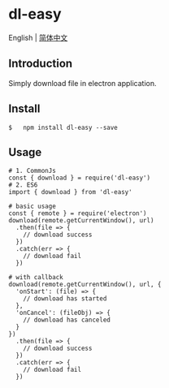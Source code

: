 # dl-easy

English | [简体中文](./README.zh-CN.md)

## Introduction
Simply download file in electron application.

## Install
``` 
$   npm install dl-easy --save
```

## Usage
```
# 1. CommonJs 
const { download } = require('dl-easy')
# 2. ES6
import { download } from 'dl-easy'

# basic usage
const { remote } = require('electron')
download(remote.getCurrentWindow(), url)
  .then(file => {
    // download success
  })
  .catch(err => {
    // download fail  
  })

# with callback
download(remote.getCurrentWindow(), url, {
  'onStart': (file) => { 
    // download has started
  },
  'onCancel': (fileObj) => { 
    // download has canceled
  }
})
  .then(file => {
    // download success
  })
  .catch(err => {
    // download fail  
  })

```

